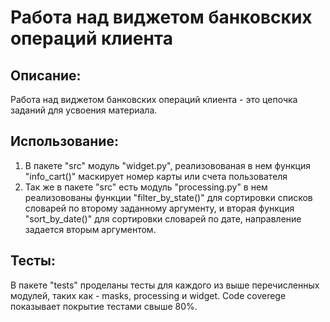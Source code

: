 # Работа над виджетом банковских операций клиента 
## Описание:
 Работа над виджетом банковских операций клиента - это 
цепочка заданий для усвоения материала.
## Использование:
1. В пакете "src" модуль "widget.py", реализовованая в нем функция "info_cart()" маскирует номер карты или счета пользователя
2. Так же в пакете "src" есть модуль "processing.py" в нем реализовованы функции "filter_by_state()" для сортировки списков словарей по второму заданному аргументу, и 
вторая функция "sort_by_date()" для сортировки словарей по дате, направление задается вторым аргументом.
## Тесты:
 В пакете "tests" проделаны тесты для каждого из
 выше перечисленных модулей, таких как - masks, processing и 
 widget. Code coverege показывает покрытие тестами свыше 80%.
 